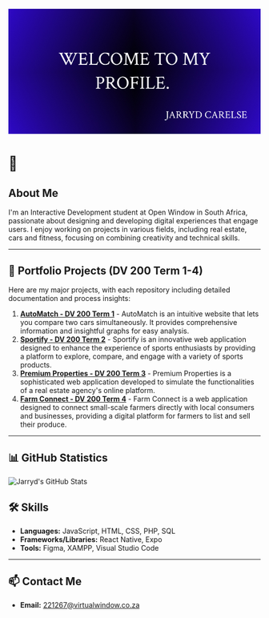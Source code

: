 <!-- Header Image and Profile Image -->
![Header Image](./header.jpg)

# 👋

## About Me
I'm an Interactive Development student at Open Window in South Africa, passionate about designing and developing digital experiences that engage users. I enjoy working on projects in various fields, including real estate, cars and fitness, focusing on combining creativity and technical skills.

---

## 🌟 Portfolio Projects (DV 200 Term 1-4)

Here are my major projects, with each repository including detailed documentation and process insights:

1. **[AutoMatch - DV 200 Term 1](https://github.com/jarrydcarelse/AutoMatch-DV200-Term1.git)** - AutoMatch is an intuitive website that lets you compare two cars simultaneously. It provides comprehensive information and insightful graphs for easy analysis.
2. **[Sportify - DV 200 Term 2](https://github.com/jarrydcarelse/Sportify-DV200-Term2.git)** - Sportify is an innovative web application designed to enhance the experience of sports enthusiasts by providing a platform to explore, compare, and engage with a variety of sports products.
3. **[Premium Properties - DV 200 Term 3](https://github.com/jarrydcarelse/PremiumProperties-DV200-Term3.git)** - Premium Properties is a sophisticated web application developed to simulate the functionalities of a real estate agency's online platform.
4. **[Farm Connect - DV 200 Term 4](https://github.com/jarrydcarelse/FarmConnect-DV200-Term4.git)** - Farm Connect is a web application designed to connect small-scale farmers directly with local consumers and businesses, providing a digital platform for farmers to list and sell their produce.




---

## 📊 GitHub Statistics
![Jarryd's GitHub Stats](https://github-readme-stats.vercel.app/api?username=jarrydcarelse&show_icons=true&theme=radical) <!-- Replace `your-username` with your GitHub username -->

## 🛠️ Skills
- **Languages:** JavaScript, HTML, CSS, PHP, SQL
- **Frameworks/Libraries:** React Native, Expo
- **Tools:** Figma, XAMPP, Visual Studio Code

---

## 📫 Contact Me
- **Email:** [221267@virtualwindow.co.za](mailto:your-email@example.com)

